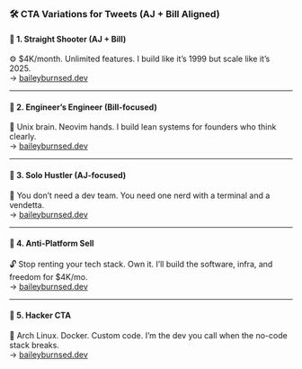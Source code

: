 
### 🛠️ CTA Variations for Tweets (AJ + Bill Aligned)

#### 💸 1. Straight Shooter (AJ + Bill)
⚙️ $4K/month. Unlimited features. I build like it’s 1999 but scale like it’s 2025.  
→ [baileyburnsed.dev](https://baileyburnsed.dev)

---

#### 🧠 2. Engineer’s Engineer (Bill-focused)
🔧 Unix brain. Neovim hands. I build lean systems for founders who think clearly.  
→ [baileyburnsed.dev](https://baileyburnsed.dev)

---

#### 🐺 3. Solo Hustler (AJ-focused)
💼 You don’t need a dev team. You need one nerd with a terminal and a vendetta.  
→ [baileyburnsed.dev](https://baileyburnsed.dev)

---

#### 🧱 4. Anti-Platform Sell
🔓 Stop renting your tech stack. Own it. I’ll build the software, infra, and freedom for $4K/mo.  
→ [baileyburnsed.dev](https://baileyburnsed.dev)

---

#### 🚀 5. Hacker CTA
🚀 Arch Linux. Docker. Custom code. I’m the dev you call when the no-code stack breaks.  
→ [baileyburnsed.dev](https://baileyburnsed.dev)
